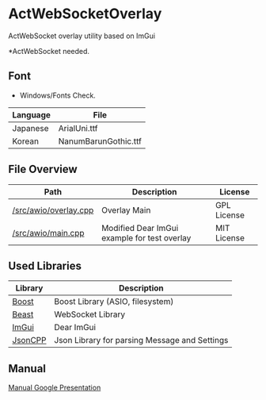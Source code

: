 # ActWebSocketOverlay
ActWebSocket overlay utility based on ImGui

*ActWebSocket needed.

## Font
* Windows/Fonts Check.

Language | File
-------- | ----
Japanese | ArialUni.ttf
Korean | NanumBarunGothic.ttf

## File Overview
Path | Description | License 
---- | ----------- | -------
[/src/awio/overlay.cpp](/src/awio/overlay.cpp) | Overlay Main | GPL License
[/src/awio/main.cpp](/src/awio/main.cpp) | Modified Dear ImGui example for test overlay | MIT License

## Used Libraries
Library | Description
------- | -----------
[Boost](https://boost.org) | Boost Library (ASIO, filesystem)
[Beast](https://github.com/vinniefalco/Beast) | WebSocket Library
[ImGui](https://github.com/ocornut/imgui) | Dear ImGui 
[JsonCPP](https://github.com/open-source-parsers/jsoncpp) | Json Library for parsing Message and Settings

## Manual
[Manual Google Presentation](https://docs.google.com/presentation/d/19uWnxraScX6bXAaX3My4YcTMnHZPDmXxNpg8QXjCeDY/pub?start=false&loop=false&delayms=3000)
